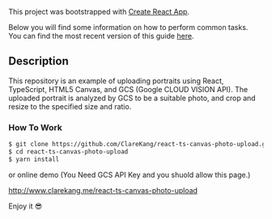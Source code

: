 This project was bootstrapped with [Create React App](https://github.com/facebookincubator/create-react-app).

Below you will find some information on how to perform common tasks.<br>
You can find the most recent version of this guide [here](https://github.com/facebookincubator/create-react-app/blob/master/packages/react-scripts/template/README.md).

## Description
This repository is an example of uploading portraits using React, TypeScript, HTML5 Canvas, and GCS (Google CLOUD VISION API). The uploaded portrait is analyzed by GCS to be a suitable photo, and crop and resize to the specified size and ratio.


### How To Work

```bash
$ git clone https://github.com/ClareKang/react-ts-canvas-photo-upload.git
$ cd react-ts-canvas-photo-upload
$ yarn install
```

or online demo (You Need GCS API Key and you shuold allow this page.)

<http://www.clarekang.me/react-ts-canvas-photo-upload>

Enjoy it 😎
